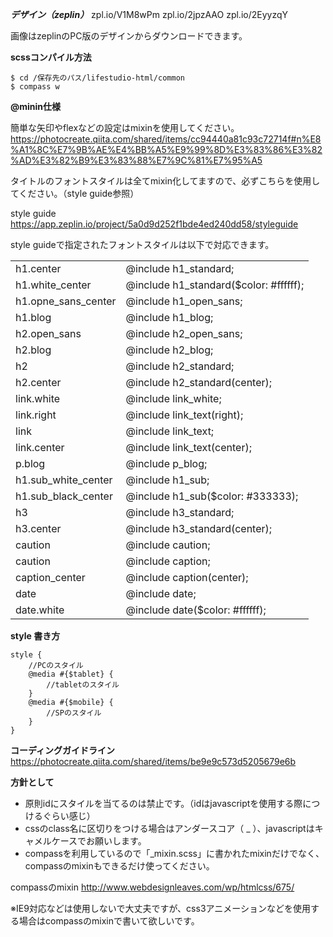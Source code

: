 ***デザイン（zeplin）***
zpl.io/V1M8wPm
zpl.io/2jpzAAO
zpl.io/2EyyzqY

画像はzeplinのPC版のデザインからダウンロードできます。


**scssコンパイル方法**  
```
$ cd /保存先のパス/lifestudio-html/common  
$ compass w  
```

**@minin仕様**

簡単な矢印やflexなどの設定はmixinを使用してください。
https://photocreate.qiita.com/shared/items/cc94440a81c93c72714f#n%E8%A1%8C%E7%9B%AE%E4%BB%A5%E9%99%8D%E3%83%86%E3%82%AD%E3%82%B9%E3%83%88%E7%9C%81%E7%95%A5

タイトルのフォントスタイルは全てmixin化してますので、必ずこちらを使用してください。（style guide参照）

style guide
https://app.zeplin.io/project/5a0d9d252f1bde4ed240dd58/styleguide

style guideで指定されたフォントスタイルは以下で対応できます。
<table>
<tr>
<td>h1.center</td>
<td>@include h1_standard;</td>
</tr>
<tr>
<td>h1.white_center</td>
<td>@include h1_standard($color: #ffffff);</td>
</tr>
<tr>
<td>h1.opne_sans_center</td>
<td>@include h1_open_sans;</td>
</tr>
<tr>
<td>h1.blog</td>
<td>@include h1_blog;</td>
</tr>
<tr>
<td>h2.open_sans</td>
<td>@include h2_open_sans;</td>
</tr>
<tr>
<td>h2.blog</td>
<td>@include h2_blog;</td>
</tr>
<tr>
<td>h2</td>
<td>@include h2_standard;</td>
</tr>
<tr>
<td>h2.center</td>
<td>@include h2_standard(center);</td>
</tr>
<tr>
<td>link.white</td>
<td>@include link_white;</td>
</tr>
<tr>
<td>link.right</td>
<td>@include link_text(right);</td>
</tr>
<tr>
<td>link</td>
<td>@include link_text;</td>
</tr>
<tr>
<td>link.center</td>
<td>@include link_text(center);</td>
</tr>
<tr>
<td>p.blog</td>
<td>@include p_blog;</td>
</tr>
<tr>
<td>h1.sub_white_center</td>
<td>@include h1_sub;</td>
</tr>
<tr>
<td>h1.sub_black_center</td>
<td>@include h1_sub($color: #333333);</td>
</tr>
<tr>
<td>h3</td>
<td>@include h3_standard;</td>
</tr>
<tr>
<td>h3.center</td>
<td>@include h3_standard(center);</td>
</tr>
<tr>
<td>caution</td>
<td>@include caution;</td>
</tr>
<tr>
<td>caution</td>
<td>@include caption;</td>
</tr>
<tr>
<td>caption_center</td>
<td>@include caption(center);</td>
</tr>
<tr>
<td>date</td>
<td>@include date;</td>
</tr>
<tr>
<td>date.white</td>
<td>@include date($color: #ffffff);</td>
</tr>

</table>


**style 書き方**
```
style {
	//PCのスタイル
	@media #{$tablet} {
		//tabletのスタイル
	}
	@media #{$mobile} {
		//SPのスタイル
	}
}
```

**コーディングガイドライン**
https://photocreate.qiita.com/shared/items/be9e9c573d5205679e6b



**方針として**
* 原則idにスタイルを当てるのは禁止です。（idはjavascriptを使用する際につけるぐらい感じ）
* cssのclass名に区切りをつける場合はアンダースコア（ _ ）、javascriptはキャメルケースでお願いします。
* compassを利用しているので「_mixin.scss」に書かれたmixinだけでなく、compassのmixinもできるだけ使ってください。

compassのmixin
http://www.webdesignleaves.com/wp/htmlcss/675/

※IE9対応などは使用しないで大丈夫ですが、css3アニメーションなどを使用する場合はcompassのmixinで書いて欲しいです。


